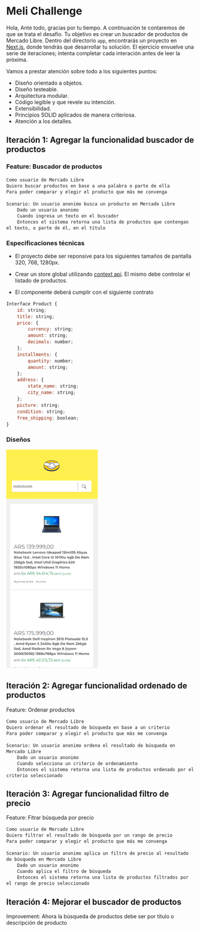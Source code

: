# Meli Challenge

Hola,
Ante todo, gracias por tu tiempo. A continuación te contaremos de que se trata el desafio.
Tu objetivo es crear un buscador de productos de Mercado Libre. Dentro del directorio `app`, encontrarás un proyecto en [Next.js](https://nextjs.org/), donde tendrás que desarrollar tu solución. El ejercicio envuelve una serie de iteraciones; intenta completar cada interación antes de leer la próxima.

Vamos a prestar atención sobre todo a los siguientes puntos:
- Diseño orientado a objetos.
- Diseño testeable.
- Arquitectura modular.
- Código legible y que revele su intención.
- Extensibilidad.
- Principios SOLID aplicados de manera criteriosa.
- Atención a los detalles.


## Iteración 1: Agregar la funcionalidad buscador de productos
### Feature: Buscador de productos

    Como usuario de Mercado Libre
    Quiero buscar productos en base a una palabra o parte de ella
    Para poder comparar y elegir el producto que más me convenga

    Scenario: Un usuario anonimo busca un producto en Mercado Libre
        Dado un usuario anonimo
        Cuando ingresa un texto en el buscador
        Entonces el sistema retorna una lista de productos que contengan el texto, o parte de él, en el título

### Especificaciones técnicas

- El proyecto debe ser reponsive para los siguientes tamaños de pantalla 320, 768, 1280px.
- Crear un store global utilizando [context api](https://reactjs.org/docs/context.html). El mismo debe controlar el listado de productos.


- El componente deberá cumplir con el siguiente contrato
```javascript
Interface Product {
    id: string;
    title: string;
    price: {
        currency: string;
        amount: string;
        decimals: number;
    };
    installments: {
        quantity: number;
        amount: string;
    };
    address: {
        state_name: string;
        city_name: string;
    };
    picture: string;
    condition: string;
    free_shipping: boolean;
}
```

### Diseños
![product_list](./resources/product_list.png)

## Iteración 2: Agregar funcionalidad ordenado de productos
Feature: Ordenar productos

    Como usuario de Mercado Libre
    Quiero ordenar el resultado de búsqueda en base a un criterio
    Para poder comparar y elegir el producto que más me convenga

    Scenario: Un usuario anonimo ordena el resultado de búsqueda en Mercado Libre
        Dado un usuario anonimo
        Cuando selecciona un criterio de ordenamiento
        Entonces el sistema retorna una lista de productos ordenado por el criterio seleccionado
## Iteración 3: Agregar funcionalidad filtro de precio
Feature: Fitrar búsqueda por precio

    Como usuario de Mercado Libre
    Quiero filtrar el resultado de búsqueda por un rango de precio
    Para poder comparar y elegir el producto que más me convenga

    Scenario: Un usuario anonimo aplica un filtro de precio al resultado de búsqueda en Mercado Libre
        Dado un usuario anonimo
        Cuando aplica el filtro de búsqueda
        Entonces el sistema retorna una lista de productos filtrados por el rango de precio seleccionado
## Iteración 4: Mejorar el buscador de productos
Improvement: Ahora la búsqueda de productos debe ser por título o descripción de producto